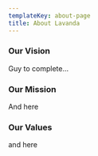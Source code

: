 ```yaml
---
templateKey: about-page
title: About Lavanda
---
```

### Our Vision

Guy to complete...

### Our Mission

And here

### Our Values

and here
